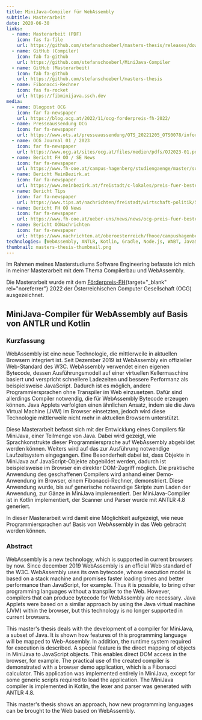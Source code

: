 ```yaml
---
title: MiniJava-Compiler für WebAssembly
subtitle: Masterarbeit
date: 2020-06-30
links:
  - name: Masterarbeit (PDF)
    icon: fas fa-file
    url: https://github.com/stefanschoeberl/masters-thesis/releases/download/v1.0/Masterarbeit.pdf
  - name: GitHub (Compiler)
    icon: fab fa-github
    url: https://github.com/stefanschoeberl/MiniJava-Compiler
  - name: GitHub (Masterarbeit)
    icon: fab fa-github
    url: https://github.com/stefanschoeberl/masters-thesis
  - name: Fibonacci-Rechner
    icon: fas fa-rocket
    url: https://fibminijava.ssch.dev
media:
  - name: Blogpost OCG
    icon: far fa-newspaper
    url: https://blog.ocg.at/2022/11/ocg-forderpreis-fh-2022/
  - name: Presseaussendung OCG
    icon: far fa-newspaper
    url: https://www.ots.at/presseaussendung/OTS_20221205_OTS0078/informatik-studierende-der-fachhochschulen-kufstein-und-hagenberg-ausgezeichnet
  - name: OCG Journal 01 / 2023
    icon: far fa-newspaper
    url: https://www.ocg.at/sites/ocg.at/files/medien/pdfs/OJ2023-01.pdf
  - name: Bericht FH OÖ / SE News
    icon: far fa-newspaper
    url: https://www.fh-ooe.at/campus-hagenberg/studiengaenge/master/software-engineering/news-events/news/news/ocg-foerderpreis-fh-fuer-software-engineering-student/
  - name: Bericht MeinBezirk.at
    icon: far fa-newspaper
    url: https://www.meinbezirk.at/freistadt/c-lokales/preis-fuer-beste-masterarbeit-geht-nach-hagenberg_a5784259
  - name: Bericht Tips
    icon: far fa-newspaper
    url: https://www.tips.at/nachrichten/freistadt/wirtschaft-politik/589520-hagenberg-absolvent-holt-preis-fuer-beste-masterarbeit
  - name: Bericht FH OÖ News
    icon: far fa-newspaper
    url: https://www.fh-ooe.at/ueber-uns/news/news/ocg-preis-fuer-beste-masterarbeit-geht-nach-hagenberg/
  - name: Bericht OÖNachrichten
    icon: far fa-newspaper
    url: https://www.nachrichten.at/oberoesterreich/fhooe/campushagenberg/die-sprache-des-internets;art219249,3763581
technologies: [WebAssembly, ANTLR, Kotlin, Gradle, Node.js, WABT, JavaScript]
thumbnail: masters-thesis-thumbnail.png
---
```

Im Rahmen meines Masterstudiums Software Engineering befasste ich mich in meiner Masterarbeit mit dem Thema Compilerbau und WebAssembly.

Die Masterarbeit wurde mit dem [Förderpreis-FH](https://www.ocg.at/de/fp-fh){target="_blank" rel="noreferrer"} 2022 der Österreichischen Computer Gesellschaft (OCG) ausgezeichnet.

## MiniJava-Compiler für WebAssembly auf Basis von ANTLR und Kotlin

### Kurzfassung

WebAssembly ist eine neue Technologie, die mittlerweile in aktuellen Browsern integriert ist. Seit Dezember 2019 ist WebAssembly ein offizieller Web-Standard des W3C. WebAssembly verwendet einen eigenen Bytecode, dessen Ausführungsmodell auf einer virtuellen Kellermaschine basiert und verspricht schnellere Ladezeiten und bessere Performanz als beispielsweise JavaScript. Dadurch ist es möglich, andere Programmiersprachen ohne Transpiler im Web einzusetzen. Dafür sind allerdings Compiler notwendig, die für WebAssembly Bytecode erzeugen können. Java Applets verfolgten einen ähnlichen Ansatz, indem sie die Java Virtual Machine (JVM) im Browser einsetzten, jedoch wird diese Technologie mittlerweile nicht mehr in aktuellen Browsern unterstützt.

Diese Masterarbeit befasst sich mit der Entwicklung eines Compilers für MiniJava, einer Teilmenge von Java. Dabei wird gezeigt, wie Sprachkonstrukte dieser Programmiersprache auf WebAssembly abgebildet werden können. Weiters wird auf das zur Ausführung notwendige Laufzeitsystem eingegangen. Eine Besonderheit dabei ist, dass Objekte in MiniJava auf JavaScript-Objekte abgebildet werden, dadurch ist beispielsweise im Browser ein direkter DOM-Zugriff möglich. Die praktische Anwendung des geschaffenen Compilers wird anhand einer Demo-Anwendung im Browser, einem Fibonacci-Rechner, demonstriert. Diese Anwendung wurde, bis auf generische notwendige Skripte zum Laden der Anwendung, zur Gänze in MiniJava implementiert. Der MiniJava-Compiler ist in Kotlin implementiert, der Scanner und Parser wurde mit ANTLR 4.8 generiert.

In dieser Masterarbeit wird damit eine Möglichkeit aufgezeigt, wie neue Programmiersprachen auf Basis von WebAssembly in das Web gebracht werden können.

### Abstract

WebAssembly is a new technology, which is supported in current browsers by now. Since december 2019 WebAssembly is an official Web standard of the W3C. WebAssembly uses its own bytecode, whose execution model is based on a stack machine and promises faster loading times and better performance than JavaScript, for example. Thus it is possible, to bring other programming languages without a transpiler to the Web. However, compilers that can produce bytecode for WebAssembly are necessary. Java Applets were based on a similar approach by using the Java virtual machine (JVM) within the browser, but this technology is no longer supported in current browsers.

This master's thesis deals with the development of a compiler for MiniJava, a subset of Java. It is shown how features of this programming language will be mapped to Web\-Assembly. In addition, the runtime system required for execution is described. A special feature is the direct mapping of objects in MiniJava to JavaScript objects. This enables direct DOM access in the browser, for example. The practical use of the created compiler is demonstrated with a browser demo application, which is a Fibonacci calculator. This application was implemented entirely in MiniJava, except for some generic scripts required to load the application. The MiniJava compiler is implemented in Kotlin, the lexer and parser was generated with ANTLR 4.8.

This master's thesis shows an approach, how new programming languages can be brought to the Web based on WebAssembly.
